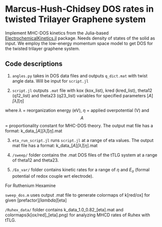 # Marcus-Hush-Chidsey DOS rates in twisted Trilayer Graphene system

Implement MHC-DOS kinetics from the Julia-based [ElectrochemicalKinetics.jl](https://github.com/BattModels/ElectrochemicalKinetics.jl) package. Needs density of states of the solid as input. We employ the low-energy momentum space model to get DOS for the twisted trilayer graphene system.  

## Code descriptions

1. `angles.py` takes in DOS data files and outputs `q_dict.mat` with twist angle data. Will be input for `script.jl`

2. `script.jl` outputs `.mat` file with kox (kox_list), kred (kred_list), theta12 (q12_list) and theta23 (q23_list) variables
for specified parameters [$A$]_[$\lambda$]_[$\eta$]

where $\lambda$ = reorganization energy (eV), $\eta$ = applied overpotential (V) and $$A$$ = proportionality constant for MHC-DOS theory. The output mat file has a format: k_data_[$A$]_[$\lambda$]_[$\eta$].mat

3. `eta_run_script.jl` runs `script.jl` at a range of eta values. The output mat file has a format: k_data_[$A$]_[$\lambda$]_[$\eta$].mat

4. `/sweep/` folder contains the .mat DOS files of the tTLG system at a range of theta12 and theta23.

5. `/Eo_var/` folder contains kinetic rates for a range of $\eta$ and $E_{o}$ (formal potential of redox couple wrt electrode).

For Ruthenium Hexamine 




`sweep_dos.m` uses output .mat file to generate colormaps of k[red/ox] for given [prefactor]_[lambda]_[eta]

`/Ruhex_data/` folder contains k_data_1.0_0.82_[eta].mat and colormaps(k[ox/red]_[eta].png) for analyzing MHCD rates of Ruhex with tTLG.






